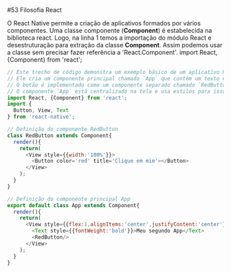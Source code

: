 #53 Filosofia React

O React Native permite a criação de aplicativos formados por vários componentes.
Uma classe componente (**Component**) é estabelecida na biblioteca react. Logo, na linha 1 temos a importação do módulo React e desestruturação para extração da classe **Component**. Assim podemos usar a classe sem precisar fazer referência a 'React.Component'.
import React, {Component} from 'react';


```javascript
// Este trecho de código demonstra um exemplo básico de um aplicativo React Native.
// Ele cria um componente principal chamado `App` que contém um texto em negrito e um botão vermelho.
// O botão é implementado como um componente separado chamado `RedButton`.
// O componente `App` está centralizado na tela e usa estilos para isso.
import React, {Component} from 'react';
import {
  Button, View, Text
} from 'react-native';

// Definição do componente RedButton
class RedButton extends Component{
  render(){
    return(
      <View style={{width:'100%'}}>
        <Button color='red' title='Clique em mim'></Button>
      </View>
    );
  }
}

// Definição do componente principal App
export default class App extends Component{
  render(){
    return(
      <View style={{flex:1,alignItems:'center',justifyContent:'center'}}>
        <Text style={{fontWeight:'bold'}}>Meu segundo App</Text>
        <RedButton/>
      </View>
    );
  }
}
```
